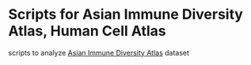 # Scripts for Asian Immune Diversity Atlas, Human Cell Atlas
scripts to analyze [Asian Immune Diversity Atlas](https://data.humancellatlas.org/explore/projects/f0f89c14-7460-4bab-9d42-22228a91f185) dataset
